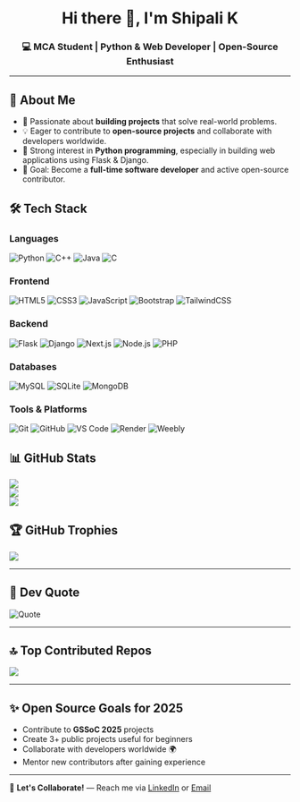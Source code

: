 <h1 align="center">Hi there 👋, I'm Shipali K</h1>
<h3 align="center">💻 MCA Student | Python & Web Developer | Open-Source Enthusiast</h3>

---
## 🚀 About Me  
- 🌟 Passionate about **building projects** that solve real-world problems.  
- 💡 Eager to contribute to **open-source projects** and collaborate with developers worldwide.  
- 🐍 Strong interest in **Python programming**, especially in building web applications using Flask & Django.   
- 🎯 Goal: Become a **full-time software developer** and active open-source contributor.
  

## 🛠 Tech Stack  

### Languages  
![Python](https://img.shields.io/badge/python-3670A0?logo=python&logoColor=ffdd54) ![C++](https://img.shields.io/badge/c++-%2300599C.svg?logo=c%2B%2B&logoColor=white) ![Java](https://img.shields.io/badge/java-%23ED8B00.svg?logo=openjdk&logoColor=white) ![C](https://img.shields.io/badge/c-%2300599C.svg?logo=c&logoColor=white)  

### Frontend  
![HTML5](https://img.shields.io/badge/html5-%23E34F26.svg?logo=html5&logoColor=white) ![CSS3](https://img.shields.io/badge/css3-%231572B6.svg?logo=css3&logoColor=white) ![JavaScript](https://img.shields.io/badge/javascript-%23323330.svg?logo=javascript&logoColor=%23F7DF1E) ![Bootstrap](https://img.shields.io/badge/bootstrap-%23563D7C.svg?logo=bootstrap&logoColor=white) ![TailwindCSS](https://img.shields.io/badge/tailwindcss-%2338B2AC.svg?logo=tailwind-css&logoColor=white)  

### Backend  
![Flask](https://img.shields.io/badge/flask-%23000.svg?logo=flask&logoColor=white) ![Django](https://img.shields.io/badge/django-%23092E20.svg?logo=django&logoColor=white) ![Next.js](https://img.shields.io/badge/next.js-black?logo=next.js&logoColor=white) ![Node.js](https://img.shields.io/badge/node.js-6DA55F?logo=node.js&logoColor=white) ![PHP](https://img.shields.io/badge/php-%23777BB4.svg?logo=php&logoColor=white)  

### Databases  
![MySQL](https://img.shields.io/badge/mysql-%2300f.svg?logo=mysql&logoColor=white) ![SQLite](https://img.shields.io/badge/sqlite-%2307405e.svg?logo=sqlite&logoColor=white) ![MongoDB](https://img.shields.io/badge/MongoDB-%234ea94b.svg?logo=mongodb&logoColor=white)  

### Tools & Platforms  
![Git](https://img.shields.io/badge/git-%23F05033.svg?logo=git&logoColor=white) ![GitHub](https://img.shields.io/badge/github-%23181717.svg?logo=github&logoColor=white) ![VS Code](https://img.shields.io/badge/VS%20Code-0078d7.svg?logo=visual-studio-code&logoColor=white) ![Render](https://img.shields.io/badge/render-%2300C7B7.svg?logo=render&logoColor=white) ![Weebly](https://img.shields.io/badge/Weebly-%2300AACC.svg?logo=weebly&logoColor=white)  


## 📊 GitHub Stats  
![](https://github-readme-stats.vercel.app/api?username=shipali-k-account&theme=radical&hide_border=false&include_all_commits=false&count_private=true)  
![](https://github-readme-streak-stats.herokuapp.com/?user=shipali-k-account&theme=radical&hide_border=false)  
![](https://github-readme-stats.vercel.app/api/top-langs/?username=shipali-k-account&theme=radical&hide_border=false&layout=compact)

## 🏆 GitHub Trophies  
![](https://github-profile-trophy.vercel.app/?username=shipali-k-account&theme=radical&no-frame=false&no-bg=true&margin-w=4)

---

## 💬 Dev Quote  

![Quote](https://img.shields.io/badge/%F0%9F%A7%A0%20First%2C%20solve%20the%20problem.%20Then%2C%20write%20the%20code.%20--%20John%20Johnson-%23ff4b5c?style=for-the-badge)


---

## 🔝 Top Contributed Repos  
![](https://github-contributor-stats.vercel.app/api?username=shipali-k-account&limit=5&theme=radical&combine_all_yearly_contributions=true)

---

## ✨ Open Source Goals for 2025  
- Contribute to **GSSoC 2025** projects  
- Create 3+ public projects useful for beginners  
- Collaborate with developers worldwide 🌍  
- Mentor new contributors after gaining experience  

---

💌 **Let's Collaborate!** — Reach me via [LinkedIn](https://www.linkedin.com/in/shipali-k-a38b42291/) or [Email](mailto:preethikotyan17@gmail.com)


